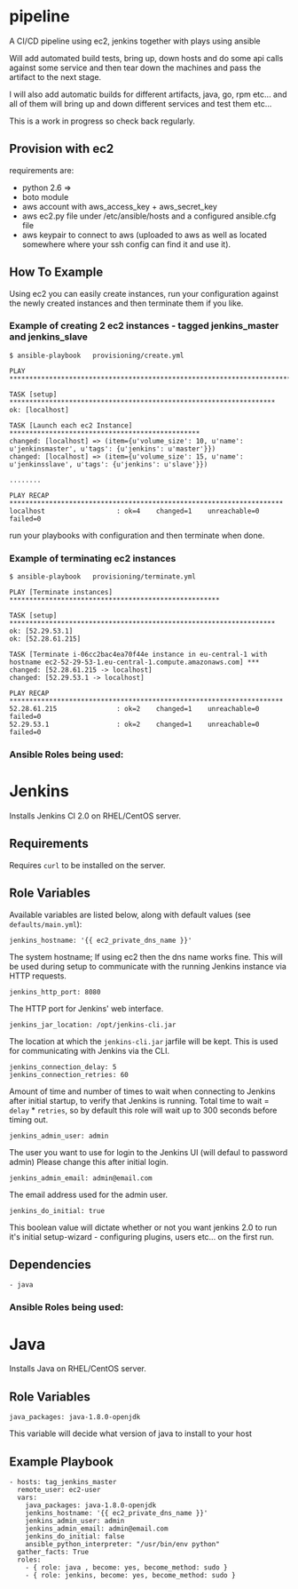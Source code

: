 # pipeline
A CI/CD pipeline using ec2, jenkins together with plays using ansible

Will add automated build tests, bring up, down hosts and do some api calls against some service and then tear down the machines and pass the artifact to the next stage.

I will also add automatic builds for different artifacts, java, go, rpm etc... and all of them will bring up and down different services and test them etc...

This is a work in progress so check back regularly.

## Provision with ec2 
requirements are:
- python 2.6 =>
- boto module
- aws account with aws_access_key + aws_secret_key
- aws ec2.py file under /etc/ansible/hosts and a configured ansible.cfg file 
- aws keypair to connect to aws (uploaded to aws as well as located somewhere where your ssh config can find it and use it).


## How To Example 

Using ec2 you can easily create instances, run your configuration against the newly created instances and then terminate them if you like.

### Example of creating 2 ec2 instances - tagged jenkins_master and jenkins_slave

    $ ansible-playbook   provisioning/create.yml

    PLAY ***************************************************************************

    TASK [setup] *******************************************************************
    ok: [localhost]

    TASK [Launch each ec2 Instance] ************************************************
    changed: [localhost] => (item={u'volume_size': 10, u'name': u'jenkinsmaster', u'tags': {u'jenkins': u'master'}})
    changed: [localhost] => (item={u'volume_size': 15, u'name': u'jenkinsslave', u'tags': {u'jenkins': u'slave'}})
    
    ........ 

    PLAY RECAP *********************************************************************
    localhost                  : ok=4    changed=1    unreachable=0    failed=0


run your playbooks with configuration and then terminate when done.

### Example of terminating ec2 instances

    $ ansible-playbook   provisioning/terminate.yml

    PLAY [Terminate instances] *****************************************************

    TASK [setup] *******************************************************************
    ok: [52.29.53.1]
    ok: [52.28.61.215]

    TASK [Terminate i-06cc2bac4ea70f44e instance in eu-central-1 with hostname ec2-52-29-53-1.eu-central-1.compute.amazonaws.com] ***
    changed: [52.28.61.215 -> localhost]
    changed: [52.29.53.1 -> localhost]

    PLAY RECAP *********************************************************************
    52.28.61.215               : ok=2    changed=1    unreachable=0    failed=0
    52.29.53.1                 : ok=2    changed=1    unreachable=0    failed=0




### Ansible Roles being used:

# Jenkins

Installs Jenkins CI 2.0 on RHEL/CentOS server.

## Requirements

Requires `curl` to be installed on the server.

## Role Variables

Available variables are listed below, along with default values (see `defaults/main.yml`):

    jenkins_hostname: '{{ ec2_private_dns_name }}'

The system hostname; If using ec2 then the dns name works fine. This will be used during setup to communicate with the running Jenkins instance via HTTP requests.

    jenkins_http_port: 8080

The HTTP port for Jenkins' web interface.

    jenkins_jar_location: /opt/jenkins-cli.jar

The location at which the `jenkins-cli.jar` jarfile will be kept. This is used for communicating with Jenkins via the CLI.

    jenkins_connection_delay: 5
    jenkins_connection_retries: 60

Amount of time and number of times to wait when connecting to Jenkins after initial startup, to verify that Jenkins is running. Total time to wait = `delay` * `retries`, so by default this role will wait up to 300 seconds before timing out.

    jenkins_admin_user: admin

The user you want to use for login to the Jenkins UI (will defaul to password admin)
Please change this after initial login.

    jenkins_admin_email: admin@email.com

The email address used for the admin user.

    jenkins_do_initial: true

This boolean value will dictate whether or not you want jenkins 2.0 to run it's
initial setup-wizard - configuring plugins, users etc... on the first run.


 ## Dependencies

    - java

### Ansible Roles being used:

# Java

Installs Java on RHEL/CentOS server.


## Role Variables

    java_packages: java-1.8.0-openjdk

This variable will decide what version of java to install to your host


## Example Playbook

    - hosts: tag_jenkins_master
      remote_user: ec2-user
      vars:
        java_packages: java-1.8.0-openjdk
        jenkins_hostname: '{{ ec2_private_dns_name }}'
        jenkins_admin_user: admin
        jenkins_admin_email: admin@email.com
        jenkins_do_initial: false
        ansible_python_interpreter: "/usr/bin/env python"
      gather_facts: True
      roles:
        - { role: java , become: yes, become_method: sudo }
        - { role: jenkins, become: yes, become_method: sudo }
